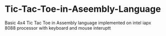 # Tic-Tac-Toe-in-Aseembly-Language
Basic 4x4 Tic Tac Toe in Assembly language implemented on intel iapx 8088 processor with keyboard and mouse interuptt
